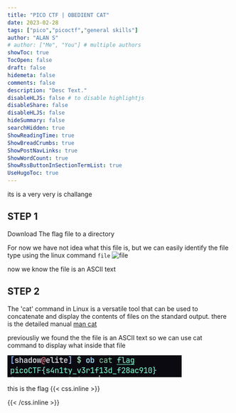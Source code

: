```yaml
---
title: "PICO CTF | OBEDIENT CAT"
date: 2023-02-28
tags: ["pico","picoctf","general skills"]
author: "ALAN S"
# author: ["Me", "You"] # multiple authors
showToc: true
TocOpen: false
draft: false
hidemeta: false
comments: false
description: "Desc Text."
disableHLJS: false # to disable highlightjs
disableShare: false
disableHLJS: false
hideSummary: false
searchHidden: true
ShowReadingTime: true
ShowBreadCrumbs: true
ShowPostNavLinks: true
ShowWordCount: true
ShowRssButtonInSectionTermList: true
UseHugoToc: true
---
```


its is a very very is challange <!--more-->  

## STEP 1

Download The flag file to a directory

For now we have not idea what this file is, 
but we can easily identify the file type using the linux command `file`
![file]("../../assets/pico/g1/file.png")

now we know the file is an ASCII text 

## STEP 2

The 'cat' command in Linux is a versatile tool that can be used to concatenate and display the contents of files on the standard output. there is the detailed manual [man cat](https://man7.org/linux/man-pages/man1/cat.1.html)


previousliy we found the the file is an ASCII text so we can use cat command to display what inside that file

![cat](../../assets/pico/g1/cat.png)

this is the flag
{{< css.inline >}}

<style>
.canon { background: white; width: 100%; height: auto; }
</style>

{{< /css.inline >}}
